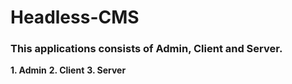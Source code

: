 # Headless-CMS

### This applications consists of Admin, Client and Server.

**1. Admin**
**2. Client**
**3. Server**
